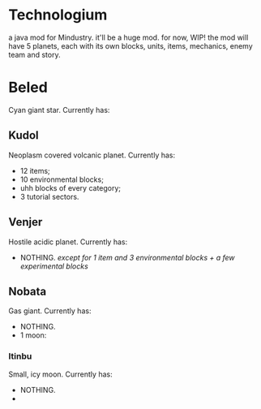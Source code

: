 # Technologium
a java mod for Mindustry. it'll be a huge mod. for now, WIP!
the mod will have 5 planets, each with its own blocks, units, items, mechanics, enemy team and story.
# Beled
Cyan giant star.
Currently has:
## Kudol
Neoplasm covered volcanic planet.
Currently has:
- 12 items;
- 10 environmental blocks;
- uhh blocks of every category;
- 3 tutorial sectors.
## Venjer
Hostile acidic planet.
Currently has:
- NOTHING. *except for 1 item and 3 environmental blocks + a few experimental blocks*
## Nobata
Gas giant.
Currently has:
- NOTHING.
- 1 moon:
### Itinbu
Small, icy moon.
Currently has:
- NOTHING.
- 
